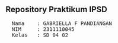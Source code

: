 ## Repository Praktikum IPSD

<pre>
  Nama    : GABRIELLA F PANDIANGAN
  NIM     : 2311110045
  Kelas   : SD 04 02
</pre>

